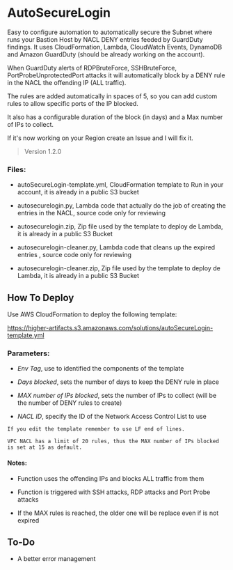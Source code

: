 # AutoSecureLogin
Easy to configure automation to automatically secure the Subnet where runs your Bastion Host by NACL DENY entries feeded by GuardDuty findings.
It uses CloudFormation, Lambda, CloudWatch Events, DynamoDB and Amazon GuardDuty (should be already working on the account).

When GuardDuty alerts of RDPBruteForce, SSHBruteForce, PortProbeUnprotectedPort attacks it will automatically block by a DENY rule in the NACL the offending IP (ALL traffic).

The rules are added automatically in spaces of 5, so you can add custom rules to allow specific ports of the IP blocked.

It also has a configurable duration of the block (in days) and a Max number of IPs to collect.

If it's now working on your Region create an Issue and I will fix it.

> Version 1.2.0

### Files:
- autoSecureLogin-template.yml, CloudFormation template to Run in your account, it is already in a public S3 bucket

- autosecurelogin.py, Lambda code that actually do the job of creating the entries in the NACL, source code only for reviewing

- autosecurelogin.zip, Zip file used by the template to deploy de Lambda, it is already in a public S3 Bucket

- autosecurelogin-cleaner.py, Lambda code that cleans up the expired entries , source code only for reviewing

- autosecurelogin-cleaner.zip, Zip file used by the template to deploy de Lambda, it is already in a public S3 Bucket

## How To Deploy
Use AWS CloudFormation to deploy the following template:

https://higher-artifacts.s3.amazonaws.com/solutions/autoSecureLogin-template.yml

### Parameters:
- *Env Tag*, use to identified the components of the template

- *Days blocked*, sets the number of days to keep the DENY rule in place

- *MAX number of IPs blocked*, sets the number of IPs to collect (will be the number of DENY rules to create)

- *NACL ID*, specify the ID of the Network Access Control List to use

`If you edit the template remember to use LF end of lines.`

`VPC NACL has a limit of 20 rules, thus the MAX number of IPs blocked is set at 15 as default.`

#### Notes:

- Function uses the offending IPs and blocks ALL traffic from them 

- Function is triggered with SSH attacks, RDP attacks and Port Probe attacks

- If the MAX rules is reached, the older one will be replace even if is not expired

## To-Do
- A better error management
